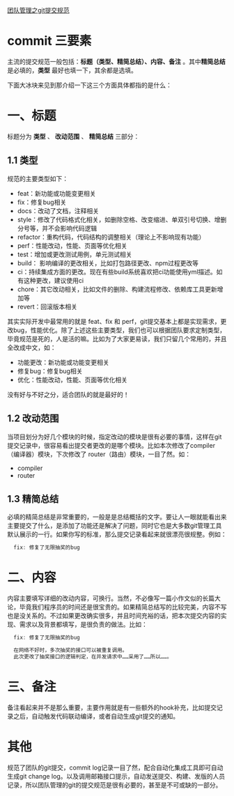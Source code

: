 [团队管理之git提交规范](https://juejin.cn/post/6970275680047071240)

# commit 三要素

主流的提交规范一般包括：**标题（类型、精简总结）、内容、备注** 。其中**精简总结** 是必填的，**类型** 最好也填一下，其余都是选填。

下面大冰块来见到那介绍一下这三个方面具体都指的是什么：

# 一、标题

标题分为 **类型** 、 **改动范围** 、 **精简总结** 三部分：

## 1.1 类型

规范的主要类型如下：

- feat：新功能或功能变更相关
- fix：修复bug相关
- docs：改动了文档，注释相关
- style：修改了代码格式化相关，如删除空格、改变缩进、单双引号切换、增删分号等，并不会影响代码逻辑
- refactor：重构代码，代码结构的调整相关（理论上不影响现有功能）
- perf：性能改动，性能、页面等优化相关
- test：增加或更改测试用例，单元测试相关
- build： 影响编译的更改相关，比如打包路径更改、npm过程更改等
- ci：持续集成方面的更改。现在有些build系统喜欢把ci功能使用yml描述。如有这种更改，建议使用ci
- chore：其它改动相关，比如文件的删除、构建流程修改、依赖库工具更新增加等
- revert：回滚版本相关

其实实际开发中最常用的就是 feat、fix 和 perf，git提交基本上都是实现需求，更改bug，性能优化。除了上述这些主要类型，我们也可以根据团队要求定制类型，毕竟规范是死的，人是活的嘛。比如为了大家更易读，我们只留几个常用的，并且全改成中文，如：

- 功能更改：新功能或功能变更相关
- 修复bug：修复bug相关
- 优化：性能改动，性能、页面等优化相关

没有好与不好之分，适合团队的就是最好的！

## 1.2 改动范围

当项目划分为好几个模块的时候，指定改动的模块是很有必要的事情，这样在git提交记录中，很容易看出提交者更改的是哪个模块。比如本次修改了compiler（编译器）模块，下次修改了 router（路由）模块，一目了然。如：

- compiler
- router

## 1.3 精简总结

必填的精简总结是非常重要的，一般是是总结概括的文字。要让人一眼就能看出来主要提交了什么，是添加了功能还是解决了问题，同时它也是大多数git管理工具默认展示的一行。如果你写的标准，那么提交记录看起来就很漂亮很规整。例如：

```javascript
  fix: 修复了无限抽奖的bug
```

# 二、内容

内容主要填写详细的改动内容，可换行。当然，不必像写一篇小作文似的长篇大论，毕竟我们程序员的时间还是很宝贵的。如果精简总结写的比较完美，内容不写也是没关系的。不过如果更改确实很多，并且时间充裕的话，把本次提交内容的实现、需求以及背景都填写，是很负责的做法。比如：

```javascript
  fix: 修复了无限抽奖的bug

  在网络不好时，多次抽奖的接口可以被重复调用。
  此次更改了抽奖接口的逻辑判定，在并发请求中……采用了……所以……。
```

# 三、备注

备注看起来并不是那么重要，主要作用就是有一些额外的hook补充，比如提交记录之后，自动触发代码联动编译，或者自动生成git提交的通知。

# 其他

规范了团队的git提交，commit log记录一目了然，配合自动化集成工具即可自动生成git change log。以及调用邮箱接口提示，自动发送提交、构建、发版的人员记录，所以团队管理的git的提交规范是很有必要的，甚至是不可或缺的一部分。

